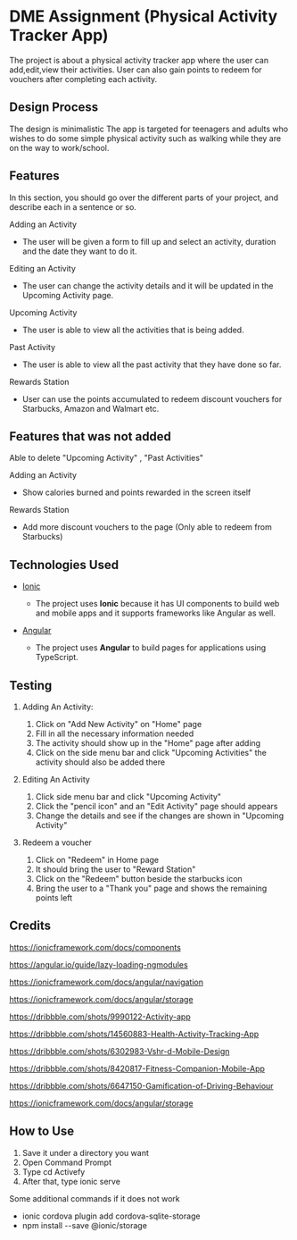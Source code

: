 # DME Assignment (Physical Activity Tracker App)

The project is about a physical activity tracker app where the user can add,edit,view their activities. User can also gain points to redeem for vouchers after completing each activity.
 
## Design Process

The design is minimalistic The app is targeted for teenagers and adults who wishes to do some simple physical activity such as walking while they are on the way to work/school. 

## Features

In this section, you should go over the different parts of your project, and describe each in a sentence or so.

Adding an Activity
- The user will be given a form to fill up and select an activity, duration and the date they want to do it.

Editing an Activity
- The user can change the activity details and it will be updated in the Upcoming Activity page.

Upcoming Activity
- The user is able to view all the activities that is being added.

Past Activity
- The user is able to view all the past activity that they have done so far.

Rewards Station
- User can use the points accumulated to redeem discount vouchers for Starbucks, Amazon and Walmart etc.

## Features that was not added

Able to delete "Upcoming Activity" , "Past Activities"

Adding an Activity
- Show calories burned and points rewarded in the screen itself

Rewards Station
- Add more discount vouchers to the page (Only able to redeem from Starbucks)

## Technologies Used

- [Ionic](https://ionicframework.com/)
    - The project uses **Ionic** because it has UI components to build web and mobile apps and it supports frameworks like Angular as well.

- [Angular](https://angular.io/)
    - The project uses **Angular** to build pages for applications using TypeScript.


## Testing

1. Adding An Activity:
    1. Click on "Add New Activity" on "Home" page
    2. Fill in all the necessary information needed
    3. The activity should show up in the "Home" page after adding
    4. Click on the side menu bar and click "Upcoming Activities" the activity should also be added there

2. Editing An Activity
    1. Click side menu bar and click "Upcoming Activity"
    2. Click the "pencil icon" and an "Edit Activity" page should appears
    3. Change the details and see if the changes are shown in "Upcoming Activity"

3. Redeem a voucher
    1. Click on "Redeem" in Home page
    2. It should bring the user to "Reward Station"
    3. Click on the "Redeem" button beside the starbucks icon
    4. Bring the user to a "Thank you" page and shows the remaining points left

## Credits
https://ionicframework.com/docs/components

https://angular.io/guide/lazy-loading-ngmodules

https://ionicframework.com/docs/angular/navigation

https://ionicframework.com/docs/angular/storage

https://dribbble.com/shots/9990122-Activity-app

https://dribbble.com/shots/14560883-Health-Activity-Tracking-App

https://dribbble.com/shots/6302983-Vshr-d-Mobile-Design

https://dribbble.com/shots/8420817-Fitness-Companion-Mobile-App

https://dribbble.com/shots/6647150-Gamification-of-Driving-Behaviour

https://ionicframework.com/docs/angular/storage

## How to Use

1) Save it under a directory you want
2) Open Command Prompt
3) Type cd Activefy
4) After that, type ionic serve

Some additional commands if it does not work

- ionic cordova plugin add cordova-sqlite-storage
- npm install --save @ionic/storage








